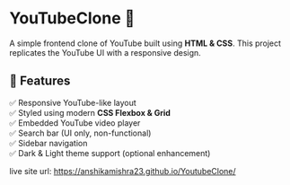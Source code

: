 # YouTubeClone 🎥  

A simple frontend clone of YouTube built using **HTML & CSS**. This project replicates the YouTube UI with a responsive design.

## 📌 Features  
✅ Responsive YouTube-like layout  
✅ Styled using modern **CSS Flexbox & Grid**  
✅ Embedded YouTube video player  
✅ Search bar (UI only, non-functional)  
✅ Sidebar navigation  
✅ Dark & Light theme support (optional enhancement)  

live site url: https://anshikamishra23.github.io/YoutubeClone/
